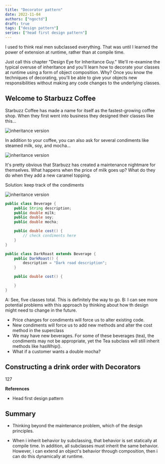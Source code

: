 ```yaml
---
title: "Decorator pattern"
date: 2022-11-04
authors: ["ngoctd"]
draft: true
tags: ["design pattern"]
series: ["head first design pattern"]
---
```


I used to think real men subclassed everything. That was until I learned the power of extension at runtime, rather than at compile time.

Just call this chapter "Design Eye for Inheritance Guy." We'll re-examine the typical overuse of inheritance and you'll learn how to decorate your classes at runtime using a form of object composition. Why? Once you know the techniques of decorating, you'll be able to give your objects new responsibilities without making any code changes to the underlying classes.

## Welcome to Starbuzz Coffee

Starbuzz Coffee has made a name for itself as the fastest-growing coffee shop. When they first went into business they designed their classes like this...

![inheritance version](../../images/design-patterns/decorator/decorator1.png)

In addition to your coffee, you can also ask for several condiments like steamed milk, soy, and mocha...

![inheritance version](../../images/design-patterns/decorator/decorator2.png)

It's pretty obvious that Starbuzz has created a maintenance nightmare for themselves. What happens when the price of milk goes up? What do they do when they add a new caramel topping.

Solution: keep track of the condiments

![inheritance version](../../images/design-patterns/decorator/decorator3.png)

```java
public class Beverage {
    public String description;
    public double milk;
    public double soy;
    public double mocha;

    public double cost() {
        // check condiments here
    }
}

public class DarkRoast extends Beverage {
    public DarkRoast() {
        description = "Dark road description";
    }

    public double cost() {

    }
}
```

A: See, five classes total. This is definitely the way to go.
B: I can see more potential problems with this approach by thinking about how th design might need to change in the future.

- Price changes for condiments will force us to alter existing code.
- New condiments will force us to add new methods and alter the cost method in the superclass
- We may have new beverages. For some of these beverages (tea), the condiments may not be appropriate, yet the Tea subclass will still inherit methods like hasWhip().
- What if a customer wants a double mocha?

## Constructing a drink order with Decorators

127

**References**
- Head first design pattern


## Summary

- Thinking beyond the maintenance problem, which of the design principles.

- When i inherit behavior by subclassing, that behavior is set statically at compile time. In addition, all subclasses must inherit the same behavior. However, i can extend an object's behavior through composition, then i can do this dynamically at runtime.